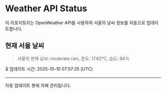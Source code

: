 
# Weather API Status

이 리포지토리는 OpenWeather API를 사용하여 서울의 날씨 정보를 자동으로 업데이트합니다.

## 현재 서울 날씨
> 서울의 현재 날씨: moderate rain, 온도: 17.62°C, 습도: 94%

⏳ 업데이트 시간: 2025-10-10 07:57:25 (UTC)

---
자동 업데이트 봇에 의해 관리됩니다.
